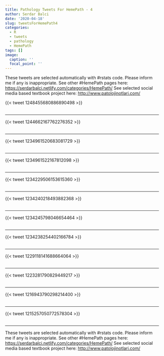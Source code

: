 ```yaml
---
title: Pathology Tweets For HemePath - 4
author: Serdar Balci
date: '2020-04-18'
slug: tweetsForHemePath4
categories:
  - R
  - tweets
  - pathology
  - HemePath
tags: []
image:
  caption: ''
  focal_point: ''
---
```



These tweets are selected automatically with #rstats code. Please inform me if any is inappropriate.
See other #HemePath pages here: https://serdarbalci.netlify.com/categories/HemePath/ 
See selected social media based textbook project here: http://www.patolojinotlari.com/

{{< tweet 1248455680886890498 >}}
<br>
<br>
<hr>
{{< tweet 1244662167762276352 >}}
<br>
<br>
<hr>
{{< tweet 1234961520683081729 >}}
<br>
<br>
<hr>
{{< tweet 1234961522167812098 >}}
<br>
<br>
<hr>
{{< tweet 1234229506153615360 >}}
<br>
<br>
<hr>
{{< tweet 1234240218493882368 >}}
<br>
<br>
<hr>
{{< tweet 1234245798046654464 >}}
<br>
<br>
<hr>
{{< tweet 1234238254402166784 >}}
<br>
<br>
<hr>
{{< tweet 1229118141688664064 >}}
<br>
<br>
<hr>
{{< tweet 1223281790829449217 >}}
<br>
<br>
<hr>
{{< tweet 1216943790298214400 >}}
<br>
<br>
<hr>
{{< tweet 1215257050772578304 >}}
<br>
<br>
<hr>


These tweets are selected automatically with #rstats code. Please inform me if any is inappropriate.
See other #HemePath pages here: https://serdarbalci.netlify.com/categories/HemePath/ 
See selected social media based textbook project here: http://www.patolojinotlari.com/
